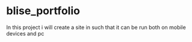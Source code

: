 # blise_portfolio
In this project i will create a site in such that it can be run both on mobile devices and pc 
